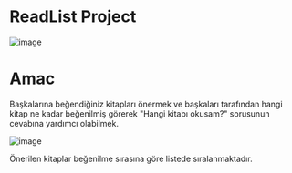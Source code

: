# ReadList Project 
![image](https://user-images.githubusercontent.com/58151691/106263372-555ed880-6235-11eb-86c7-96b5402831a0.png)


# Amac
 Başkalarına beğendiğiniz kitapları önermek ve başkaları tarafından hangi kitap ne kadar beğenilmiş görerek "Hangi kitabı okusam?" sorusunun cevabına yardımcı olabilmek.


![image](https://user-images.githubusercontent.com/58151691/106263492-80492c80-6235-11eb-85c6-34a3116c5d68.png)


Önerilen kitaplar beğenilme sırasına göre listede sıralanmaktadır.
